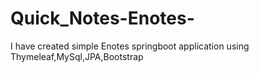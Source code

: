 # Quick_Notes-Enotes-
I have created simple Enotes springboot application using Thymeleaf,MySql,JPA,Bootstrap
